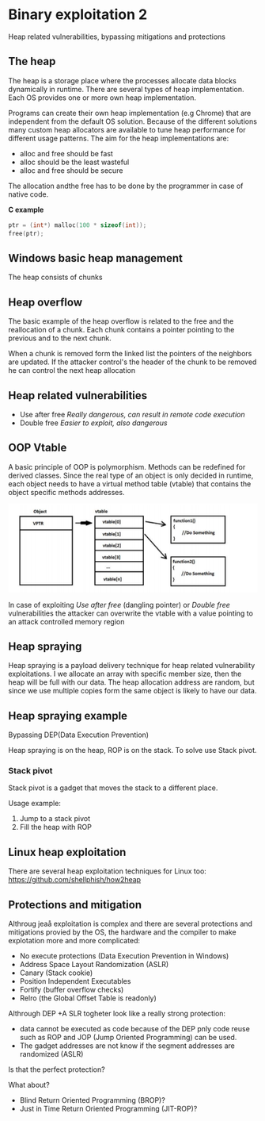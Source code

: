 # Binary exploitation 2
Heap related vulnerabilities, bypassing
mitigations and protections

## The heap
The heap is a storage place where the processes allocate data blocks dynamically in runtime. There are several types of heap implementation. Each OS provides one or more own heap implementation.

Programs can create their own heap implementation (e.g Chrome) that are independent from the default OS solution. Because of the different solutions many custom heap allocators are available to tune heap performance for different usage patterns. The aim for the heap implementations are:

- alloc and free should be fast
- alloc should be the least wasteful
- alloc and free should be secure

The allocation andthe free has to be done by the programmer in case of native code.

**C example**
```c
ptr = (int*) malloc(100 * sizeof(int));
free(ptr);
```


## Windows basic heap management

The heap consists of chunks


## Heap overflow
The basic example of the heap overflow is related to the free and the reallocation of a chunk. Each chunk contains a pointer pointing to the previous and to the next chunk.

When a chunk is removed form the linked list the pointers of the neighbors are updated. If the attacker control's the header of the chunk to be removed he can control the next heap allocation



## Heap related vulnerabilities

- Use after free
    *Really dangerous, can result in remote code execution*
- Double free
    *Easier to exploit, also dangerous*


## OOP Vtable

A basic principle of OOP is polymorphism. Methods can be redefined for derived classes. Since the real type of an object is only decided in runtime, each object needs to have a virtual method table (vtable) that contains the object specific methods addresses.

![Vtable](img/vtable.png)

In case of exploiting *Use after free* (dangling pointer) or *Double free* vulnerabilities the attacker can overwrite the vtable with a value pointing to an attack controlled memory region

## Heap spraying

Heap spraying is a payload delivery technique for heap related vulnerability exploitations. I we allocate an array with specific member size, then the heap will be full with our data. The heap allocation address are random, but since we use multiple copies form the same object is likely to have our data.

## Heap spraying example

Bypassing DEP(Data Execution Prevention)

Heap spraying is on the heap, ROP is on the stack. To solve use Stack pivot.

### Stack pivot
Stack pivot is a gadget that moves the stack to a different place.

Usage example:
1. Jump to a stack pivot
2. Fill the heap with ROP


## Linux heap exploitation
There are several heap exploitation techniques for Linux too: https://github.com/shellphish/how2heap


## Protections and mitigation
Althroug jeaå exploitation is complex and there are several protections and mitigations provied by the OS, the hardware and the compiler to make explotation more and more complicated:

- No execute protections (Data Execution Prevention in Windows)
- Address Space Layout Randomization (ASLR)
- Canary (Stack cookie)
- Position Independent Executables
- Fortify (buffer overflow checks)
- Relro (the Global Offset Table is readonly)

Althrough DEP +A SLR togheter look like a really strong protection:
- data cannot be executed as code because of the DEP pnly code reuse such as ROP and JOP (Jump Oriented Programming) can be used.
- The gadget addresses are not know if the segment addresses are randomized (ASLR)

Is that the perfect protection?

What about?
- Blind Return Oriented Programming (BROP)?
- Just in Time Return Oriented Programming (JIT-ROP)?
